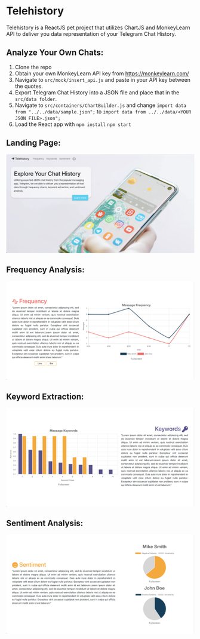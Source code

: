 # **Telehistory**
Telehistory is a ReactJS pet project that utilizes ChartJS and MonkeyLearn API to deliver you data representation of your Telegram Chat History. 

## **Analyze Your Own Chats:**

1. Clone the repo
2. Obtain your own MonkeyLearn API key from https://monkeylearn.com/
3. Navigate to `src/mock/insert_api.js` and paste in your API key between the quotes.
4. Export Telegram Chat History into a JSON file and place that in the `src/data folder`.
5. Navigate to `src/containers/ChartBuilder.js` and change `import data from "../../data/sample.json";` to `import data from ../../data/<YOUR JSON FILE>.json";`
6. Load the React app with `npm install` `npm start`

## Landing Page:

![](images/landing.png)

## Frequency Analysis:
![](images/frequency.png)

## Keyword Extraction:
![](images/keywords.png)

## Sentiment Analysis:
![](images/sentiment.png)
